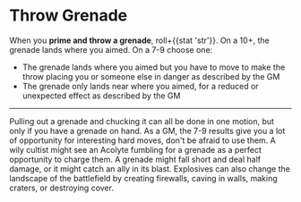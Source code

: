 # Throw Grenade
When you **prime and throw a grenade**, roll+{{stat 'str'}}. On a 10+, the grenade lands where you aimed. On a 7-9 choose one:

 - The grenade lands where you aimed but you have to move to make the throw placing you or someone else in danger as described by the GM
 - The grenade only lands near where you aimed, for a reduced or unexpected effect as described by the GM
---
Pulling out a grenade and chucking it can all be done in one motion, but only if you have a grenade on hand. As a GM, the 7-9 results give you a lot of opportunity for interesting hard moves, don't be afraid to use them. A wily cultist might see an Acolyte fumbling for a grenade as a perfect opportunity to charge them. A grenade might fall short and deal half damage, or it might catch an ally in its blast. Explosives can also change the landscape of the battlefield by creating firewalls, caving in walls, making craters, or destroying cover.